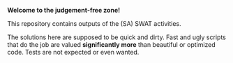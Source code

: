 **Welcome to the judgement-free zone!**

This repository contains outputs of the (SA) SWAT activities.

The solutions here are supposed to be quick and dirty. Fast and ugly scripts that do the job are valued **significantly more** than beautiful or optimized code. Tests are not expected or even wanted.
